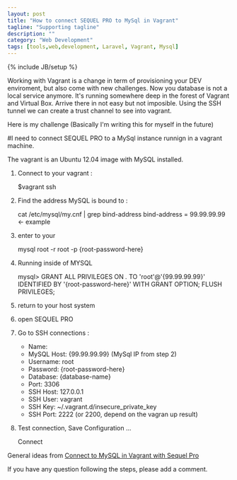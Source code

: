 ```yaml
---
layout: post
title: "How to connect SEQUEL PRO to MySql in Vagrant"
tagline: "Supporting tagline"
description: ""
category: "Web Development"
tags: [tools,web,development, Laravel, Vagrant, Mysql]
---
```

{% include JB/setup %}

Working with Vagrant is a change in term of provisioning your DEV enviroment, but also come with new challenges. Now you database is not a local service anymore.  It's running somewhere deep in the forest of Vagrant and Virtual Box.  Arrive there in not easy but not imposible.  Using the SSH tunnel we can create a trust channel to see into vagrant. 

Here is my challenge (Basically I'm writing this for myself in the future)

#I need to connect SEQUEL PRO to a MySql instance runnign in a vagrant machine. 

The vagrant is an Ubuntu 12.04 image with MySQL installed.  

1) Connect to your vagrant : 

	$vagrant ssh

2) Find the address MySQL is bound to : 
   
   cat /etc/mysql/my.cnf | grep bind-address
   bind-address = 99.99.99.99 <- example

3) enter to your 
	
	mysql root -r root -p {root-password-here}

4) Running inside of MYSQL 

	mysql> GRANT ALL PRIVILEGES ON *.* TO 'root'@'{99.99.99.99}' IDENTIFIED BY '{root-password-here}' WITH GRANT OPTION; 
	FLUSH PRIVILEGES;

5) return to your host system 

6) open SEQUEL PRO

7) Go to SSH connections :

	* Name: <anyname>
	* MySQL Host: {99.99.99.99}  (MySql IP from step 2)
	* Username: root
	* Password: {root-password-here}
	* Database: {database-name}
	* Port: 3306
	* SSH Host: 127.0.0.1
	* SSH User: vagrant
	* SSH Key: ~/.vagrant.d/insecure_private_key
	* SSH Port: 2222 (or 2200, depend on the vagran up result)

8) Test connection, Save Configuration ... 

	Connect

General ideas from [Connect to MySQL in Vagrant with Sequel Pro](https://coderwall.com/p/yzwqvg/connect-to-mysql-in-vagrant-with-sequel-pro)

If you have any question following the steps, please add a comment. 
